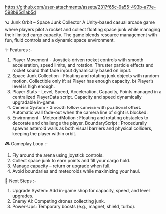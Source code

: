 https://github.com/user-attachments/assets/2317f65c-9a55-493b-a77e-598b95d1ab5d

🪐 Junk Orbit – Space Junk Collector
A Unity-based casual arcade game where players pilot a rocket and collect floating space junk while managing their limited cargo capacity. The game blends resource management with fun, fluid controls and a dynamic space environment.

✨ Features :-
1) Player Movement - Joystick-driven rocket controls with smooth acceleration, speed limits, and rotation.
                     Thruster particle effects and rocket sound that fade in/out dynamically based on input.
2) Space Junk Collection - Floating and rotating junk objects with random motion.
                           Collectible only if:
                             a) Player has enough capacity.
                             b) Player’s level is high enough.
3) Player Stats - Level, Speed, Acceleration, Capacity, Points managed in a centralized PlayerData script.
                  Capacity and speed dynamically upgradable in-game.
4) Camera System - Smooth follow camera with positional offset.
                   Automatic wall fade-out when the camera line of sight is blocked.
5) Environment - MeteoridMotion : Floating and rotating obstacles to decorate and challenge the player.
                 BoundaryScript : Procedurally spawns asteroid walls as both visual barriers and physical colliders, keeping the player within orbit.

🎮 Gameplay Loop :-
1) Fly around the arena using joystick controls.
2) Collect space junk to earn points and fill your cargo hold.
3) Manage capacity – return or upgrade when full.
4) Avoid boundaries and meteoroids while maximizing your haul.

🚀 Next Steps :-
1) Upgrade System: Add in-game shop for capacity, speed, and level upgrades.
2) Enemy AI: Competing drones collecting junk.
3) Power-Ups: Temporary boosts (e.g., magnet, shield, turbo).
